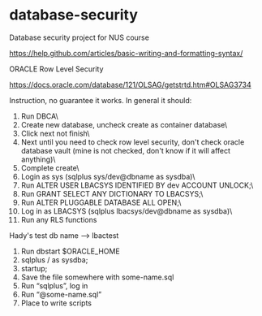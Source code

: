 # database-security
Database security project for NUS course

https://help.github.com/articles/basic-writing-and-formatting-syntax/

ORACLE Row Level Security

https://docs.oracle.com/database/121/OLSAG/getstrtd.htm#OLSAG3734

Instruction, no guarantee it works. In general it should:
1. Run DBCA\
2. Create new database, uncheck create as container database\
3. Click next not finish\
4. Next until you need to check row level security, don't check oracle database vault (mine is not checked, don't know if it will affect anything)\
5. Complete create\
6. Login as sys (sqlplus sys/dev@dbname as sysdba)\
7. Run ALTER USER LBACSYS IDENTIFIED BY dev ACCOUNT UNLOCK;\
8. Run GRANT SELECT ANY DICTIONARY TO LBACSYS;\
9. Run ALTER PLUGGABLE DATABASE ALL OPEN;\
10. Log in as LBACSYS (sqlplus lbacsys/dev@dbname as sysdba)\
11. Run any RLS functions

Hady's test db name --> lbactest

1. Run dbstart $ORACLE_HOME
2. sqlplus / as sysdba;
3. startup;
4. Save the file somewhere with some-name.sql
5. Run “sqlplus”, log in
6. Run “@some-name.sql”
7. Place to write scripts
